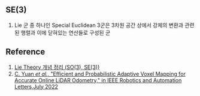## SE(3)
1. Lie 군 중 하나인 Special Euclidean 3군은 3차원 공간 상에서 강체의 변환과 관련된 행렬과 이에 닫혀있는 연산들로 구성된 군




## Reference
1. [Lie Theory 개념 정리 (SO(3), SE(3))](https://alida.tistory.com/9)
2. [C. Yuan *et al.*, "Efficient and Probabilistic Adaptive Voxel Mapping for Accurate Online LiDAR Odometry," in IEEE Robotics and Automation Letters,July 2022](https://arxiv.org/abs/2109.07082)